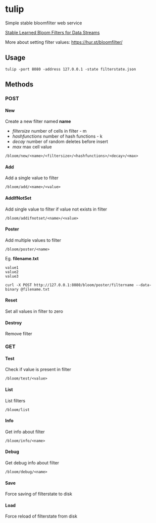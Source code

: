 # tulip
Simple stable bloomfilter web service

[Stable Learned Bloom Filters for Data Streams](http://www.vldb.org/pvldb/vol13/p2355-liu.pdf)

More about setting filter values: https://hur.st/bloomfilter/

## Usage
```
tulip -port 8080 -address 127.0.0.1 -state filterstate.json
```


## Methods

### POST

#### New
Create a new filter named __name__

* _filtersize_ number of cells in filter - m 
* _hashfunctions_ number of hash functions - k
* _decay_ number of random deletes before insert
* _max_ max cell value
  

```
/bloom/new/<name>/<filtersize>/<hashfunctions>/<decay>/<max>
```


#### Add
Add a single value to filter

```
/bloom/add/<name>/<value>
```

#### AddIfNotSet
Add single value to filter if value not exists in filter

```
/bloom/addifnotset/<name>/<value>
```

#### Poster
Add multiple values to filter

```
/bloom/poster/<name>
```

Eg. **filename.txt**
```
value1
value2
value3
```

```
curl -X POST http://127.0.0.1:8080/bloom/poster/filtername --data-binary @filename.txt
```
#### Reset
Set all values in filter to zero

#### Destroy
Remove filter



### GET

#### Test
Check if value is present in filter
```
/bloom/test/<value>
```
#### List
List filters
```
/bloom/list
```

#### Info
Get info about filter
```
/bloom/info/<name>
```

#### Debug
Get debug info about filter
```
/bloom/debug/<name>
```

#### Save
Force saving of filterstate to disk

#### Load
Force reload of filterstate from disk


